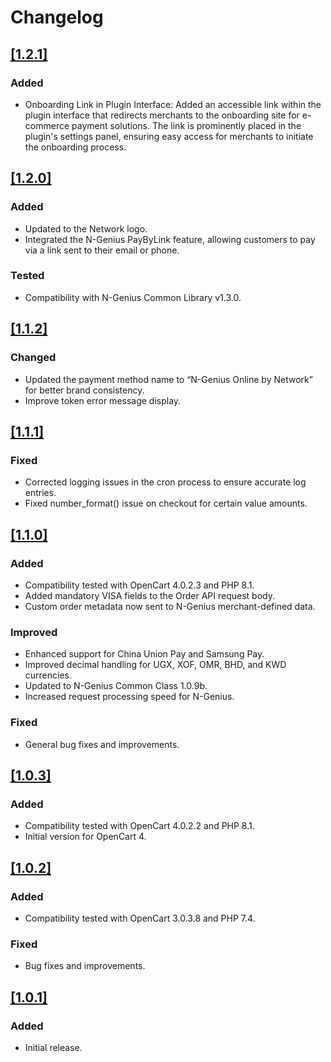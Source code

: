 # Changelog

## [[1.2.1]](https://github.com/network-international/ngenius-opencart-plugin/releases/tag/1.2.1)

### Added

- Onboarding Link in Plugin Interface: Added an accessible link within the plugin interface that redirects merchants to the onboarding site for e-commerce payment solutions. The link is prominently placed in the plugin's settings panel, ensuring easy access for merchants to initiate the onboarding process.

## [[1.2.0]](https://github.com/network-international/ngenius-opencart-plugin/releases/tag/1.2.0)

### Added

- Updated to the Network logo.
- Integrated the N-Genius PayByLink feature, allowing customers to pay via a link sent to their email or phone.

### Tested

- Compatibility with N-Genius Common Library v1.3.0.

## [[1.1.2]](https://github.com/network-international/ngenius-opencart-plugin/releases/tag/1.1.2)

### Changed

- Updated the payment method name to “N-Genius Online by Network” for better brand consistency.
- Improve token error message display.

## [[1.1.1]](https://github.com/network-international/ngenius-opencart-plugin/releases/tag/1.1.1)

### Fixed

- Corrected logging issues in the cron process to ensure accurate log entries.
- Fixed number_format() issue on checkout for certain value amounts.

## [[1.1.0]](https://github.com/network-international/ngenius-opencart-plugin/releases/tag/1.1.0)

### Added

- Compatibility tested with OpenCart 4.0.2.3 and PHP 8.1.
- Added mandatory VISA fields to the Order API request body.
- Custom order metadata now sent to N-Genius merchant-defined data.

### Improved

- Enhanced support for China Union Pay and Samsung Pay.
- Improved decimal handling for UGX, XOF, OMR, BHD, and KWD currencies.
- Updated to N-Genius Common Class 1.0.9b.
- Increased request processing speed for N-Genius.

### Fixed

- General bug fixes and improvements.

## [[1.0.3]](https://github.com/network-international/ngenius-opencart-plugin/releases/tag/1.0.3)

### Added

- Compatibility tested with OpenCart 4.0.2.2 and PHP 8.1.
- Initial version for OpenCart 4.

## [[1.0.2]](https://github.com/network-international/ngenius-opencart-plugin/releases/tag/1.0.2)

### Added

- Compatibility tested with OpenCart 3.0.3.8 and PHP 7.4.

### Fixed

- Bug fixes and improvements.

## [[1.0.1]](https://github.com/network-international/ngenius-opencart-plugin/releases/tag/1.0.1)

### Added

- Initial release.
